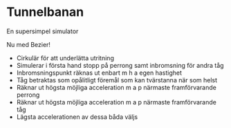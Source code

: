 # Tunnelbanan

En supersimpel simulator

Nu med Bezier!

* Cirkulär för att underlätta utritning
* Simulerar i första hand stopp på perrong samt inbromsning för andra tåg
* Inbromsningspunkt räknas ut enbart m h a egen hastighet
* Tåg betraktas som opålitligt föremål som kan tvärstanna när som helst
* Räknar ut högsta möjliga acceleration m a p närmaste framförvarande perrong
* Räknar ut högsta möjliga acceleration m a p närmaste framförvarande tåg
* Lägsta accelerationen av dessa båda väljs
